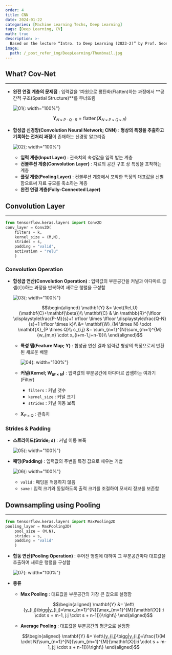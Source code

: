 ```yaml
---
order: 4
title: CNN
date: 2024-01-22
categories: [Machine Learning Techs, Deep Learning]
tags: [Deep Learning, CV]
math: true
description: >-
  Based on the lecture “Intro. to Deep Learning (2023-2)” by Prof. Seong Man An, Dept. of Data Science, The Grad. School, Kookmin Univ.
image:
  path: /_post_refer_img/DeepLearning/Thumbnail.jpg
---
```


## What? Cov-Net
-----

- **완전 연결 계층의 문제점** : 입력값을 1차원으로 평탄화(Flatten)하는 과정에서 **공간적 구조(Spatial Structure)**를 무너뜨림

    ![01](/_post_refer_img/DeepLearning/04-01.png){: width="100%"}

    $$
    \mathbf{Y}_{N \times P \cdot Q \cdot R}
    = \text{flatten}(\mathbf{X}_{N \times P \times Q \times R})
    $$

- **합성곱 신경망(Convolution Neural Network; CNN)** : **형상의 특징을 추출하고 기록하는 전처리 과정**이 존재하는 신경망 알고리즘

    ![02](/_post_refer_img/DeepLearning/04-02.png){: width="100%"}

    - **입력 계층(Input Layer)** : 관측치의 속성값을 입력 받는 계층
    - **컨볼루션 계층(Convolution Layer)** : 자료의 공간 구조 상 특징을 포착하는 계층
    - **풀링 계층(Pooling Layer)** : 컨볼루션 계층에서 포착한 특징의 대표값을 선별함으로써 자료 규모를 축소하는 계층
    - **완전 연결 계층(Fully-Connected Layer)**

## Convolution Layer
-----

```py
from tensorflow.keras.layers import Conv2D
conv_layer = Conv2D(
    filters = k,
    kernel_size = (M,N),
    strides = s,
    padding = "valid",
    activation = "relu"
    )
```

### Convolution Operation

- **합성곱 연산(Convolution Operation)** : 입력값의 부분공간을 커널과 아다마르 곱셈($\odot$)하는 과정을 반복하여 새로운 행렬을 구성함

    ![03](/_post_refer_img/DeepLearning/04-03.png){: width="100%"}

    $$\begin{aligned}
    \mathbf{Y}
    &= \text{ReLU}(\mathbf{C}+\mathbf{\beta})\\
    \mathbf{C}
    & \in \mathbb{R}^{\lfloor \displaystyle\frac{P-M}{s}+1 \rfloor \times \lfloor \displaystyle\frac{Q-N}{s}+1 \rfloor \times k}\\
    &= \mathbf{W}_{M \times N} \odot \mathbf{X}_{P \times Q}\\
    c_{i,j}
    &= \sum_{n=1}^{N}\sum_{m=1}^{M}{w_{m,n} \cdot x_{i+m-1,j+n-1}}\\
    \end{aligned}$$

    - **특성 맵(Feature Map; $\mathbf{Y}$)** : 합성곱 연산 결과 입력값 형상의 특징으로서 반환된 새로운 배열

        ![04](/_post_refer_img/DeepLearning/04-04.png){: width="100%"}

    - **커널(Kernel; $\mathbf{W}_{M \times N}$)** : 입력값의 부분공간에 아다마르 곱셈하는 여과기(Filter)

        - `filters` : 커널 갯수
        - `kernel_size` : 커널 크기
        - `strides` : 커널 이동 보폭

    - $\mathbf{X}_{P \times Q}$ : 관측치

### Strides & Padding

- **스트라이드(Stride; $s$)** : 커널 이동 보폭

    ![05](/_post_refer_img/DeepLearning/04-05.gif){: width="100%"}

- **패딩(Padding)** : 입력값의 주변을 특정 값으로 채우는 기법

    ![06](/_post_refer_img/DeepLearning/04-06.gif){: width="100%"}

    - `valid` : 패딩을 적용하지 않음
    - `same` : 입력 크기와 동일하도록 출력 크기를 조절하여 모서리 정보를 보존함

## Downsampling using Pooling
-----

```py
from tensorflow.keras.layers import MaxPooling2D
pooling_layer = MaxPooling2D(
    pool_size = (M,N),
    strides = s,
    padding = "valid"
    )
```

- **합동 연산(Pooling Operation)** : 주어진 행렬에 대하여 그 부분공간마다 대표값을 추출하여 새로운 행렬을 구성함

    ![07](/_post_refer_img/DeepLearning/04-07.jpeg){: width="100%"}

- **종류**
    - **Max Pooling** : 대표값을 부분공간의 가장 큰 값으로 설정함

        $$\begin{aligned}
        \mathbf{Y}
        &= \left\{y_{i,j}\bigg|y_{i,j}=\max_{n=1}^{N}{\max_{m=1}^{M}{\mathbf{X}[i:i \cdot s + m-1, j:j \cdot s + n-1]}}\right\}
        \end{aligned}$$

    - **Average Pooling** : 대표값을 부분공간의 평균으로 설정함

        $$\begin{aligned}
        \mathbf{Y}
        &= \left\{y_{i,j}\bigg|y_{i,j}=\frac{1}{M \cdot N}\sum_{n=1}^{N}{\sum_{m=1}^{M}{\mathbf{X}[i:i \cdot s + m-1, j:j \cdot s + n-1]}}\right\}
        \end{aligned}$$